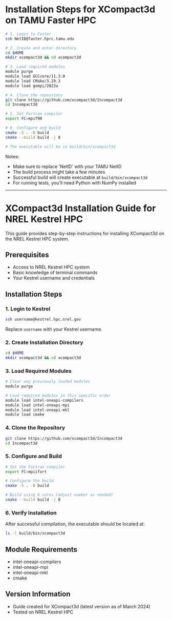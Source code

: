 # Installation Steps for XCompact3d on TAMU Faster HPC

```bash
# 1. Login to Faster
ssh NetID@faster.hprc.tamu.edu

# 2. Create and enter directory
cd $HOME
mkdir xcompact3d && cd xcompact3d

# 3. Load required modules
module purge
module load GCCcore/11.3.0
module load CMake/3.29.3
module load gompi/2023a

# 4. Clone the repository
git clone https://github.com/xcompact3d/Incompact3d
cd Incompact3d

# 5. Set Fortran compiler
export FC=mpif90

# 6. Configure and build
cmake -S . -B build
cmake --build build -j 8

# The executable will be in build/bin/xcompact3d
```

Notes:
- Make sure to replace 'NetID' with your TAMU NetID
- The build process might take a few minutes
- Successful build will create executable at `build/bin/xcompact3d`
- For running tests, you'll need Python with NumPy installed


-------------

# XCompact3d Installation Guide for NREL Kestrel HPC

This guide provides step-by-step instructions for installing XCompact3d on the NREL Kestrel HPC system.

## Prerequisites
- Access to NREL Kestrel HPC system
- Basic knowledge of terminal commands
- Your Kestrel username and credentials

## Installation Steps

### 1. Login to Kestrel
```bash
ssh username@kestrel.hpc.nrel.gov
```
Replace `username` with your Kestrel username.

### 2. Create Installation Directory
```bash
cd $HOME
mkdir xcompact3d && cd xcompact3d
```

### 3. Load Required Modules
```bash
# Clear any previously loaded modules
module purge

# Load required modules in this specific order
module load intel-oneapi-compilers
module load intel-oneapi-mpi
module load intel-oneapi-mkl
module load cmake
```

### 4. Clone the Repository
```bash
git clone https://github.com/xcompact3d/Incompact3d
cd Incompact3d
```

### 5. Configure and Build
```bash
# Set the Fortran compiler
export FC=mpiifort

# Configure the build
cmake -S . -B build

# Build using 8 cores (adjust number as needed)
cmake --build build -j 8
```

### 6. Verify Installation
After successful compilation, the executable should be located at:
```bash
ls -l build/bin/xcompact3d
```


## Module Requirements
- intel-oneapi-compilers
- intel-oneapi-mpi
- intel-oneapi-mkl
- cmake



## Version Information
- Guide created for XCompact3d (latest version as of March 2024)
- Tested on NREL Kestrel HPC

